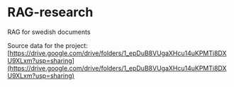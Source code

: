 # RAG-research
RAG for swedish documents

Source data for the project: [https://drive.google.com/drive/folders/1_epDuB8VUgaXHcu14uKPMTi8DXU9XLxm?usp=sharing](https://drive.google.com/drive/folders/1_epDuB8VUgaXHcu14uKPMTi8DXU9XLxm?usp=sharing)
